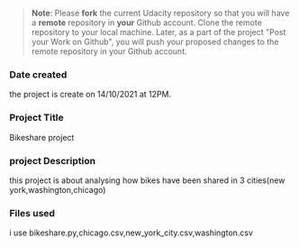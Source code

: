 >**Note**: Please **fork** the current Udacity repository so that you will have a **remote** repository in **your** Github account. Clone the remote repository to your local machine. Later, as a part of the project "Post your Work on Github", you will push your proposed changes to the remote repository in your Github account.

### Date created
the project is create on 14/10/2021 at 12PM.

### Project Title
Bikeshare project

### project Description
this project is about analysing how bikes have been shared in 3 cities(new york,washington,chicago)

### Files used
i use bikeshare.py,chicago.csv,new_york_city.csv,washington.csv
